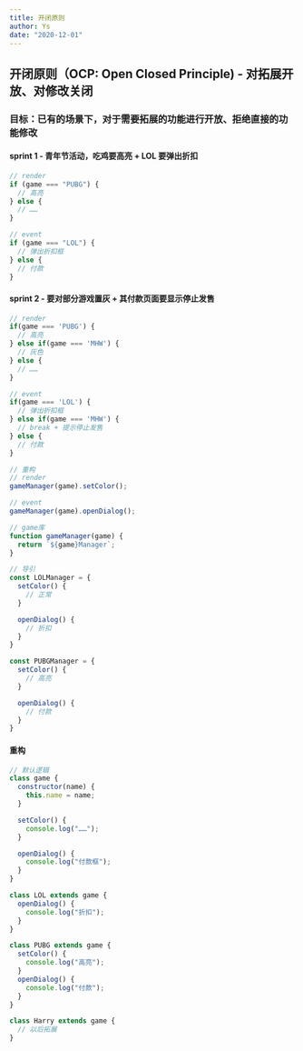 ```yaml
---
title: 开闭原则
author: Ys
date: "2020-12-01"
---
```


## 开闭原则（OCP: Open Closed Principle) - 对拓展开放、对修改关闭

### 目标：已有的场景下，对于需要拓展的功能进行开放、拒绝直接的功能修改

#### sprint 1 - 青年节活动，吃鸡要高亮 + LOL 要弹出折扣

```js
// render
if (game === "PUBG") {
  // 高亮
} else {
  // ……
}

// event
if (game === "LOL") {
  // 弹出折扣框
} else {
  // 付款
}
```

#### sprint 2 - 要对部分游戏置灰 + 其付款页面要显示停止发售

```js
// render
if(game === 'PUBG') {
  // 高亮
} else if(game === 'MHW') {
  // 灰色
} else {
  // ……
}

// event
if(game === 'LOL') {
  // 弹出折扣框
} else if(game === 'MHW') {
  // break + 提示停止发售
} else {
  // 付款
}

// 重构
// render
gameManager(game).setColor();

// event
gameManager(game).openDialog();

// game库
function gameManager(game) {
  return `${game}Manager`;
}

// 导引
const LOLManager = {
  setColor() {
    // 正常
  }

  openDialog() {
    // 折扣
  }
}

const PUBGManager = {
  setColor() {
    // 高亮
  }

  openDialog() {
    // 付款
  }
}
```

#### 重构

```js
// 默认逻辑
class game {
  constructor(name) {
    this.name = name;
  }

  setColor() {
    console.log("……");
  }

  openDialog() {
    console.log("付款框");
  }
}

class LOL extends game {
  openDialog() {
    console.log("折扣");
  }
}

class PUBG extends game {
  setColor() {
    console.log("高亮");
  }
  openDialog() {
    console.log("付款");
  }
}

class Harry extends game {
  // 以后拓展
}
```
